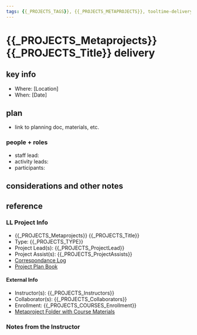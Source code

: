 ```yaml
---
tags: {{_PROJECTS_TAGS}}, {{_PROJECTS_METAPROJECTS}}, tooltime-delivery 
---
```


# {{_PROJECTS_Metaprojects}} {{_PROJECTS_Title}} delivery

## key info
- Where: [Location]
- When: [Date]

## plan
* link to planning doc, materials, etc.

### people + roles
* staff lead:
* activity leads:
* participants:
## considerations and other notes


## reference
### LL Project Info
* {{_PROJECTS_Metaprojects}} {{_PROJECTS_Title}}
* Type: {{_PROJECTS_TYPE}}
* Project Lead(s): {{_PROJECTS_ProjectLead}}
* Project Assist(s): {{_PROJECTS_ProjectAssists}}
* [Correspondance Log]({{_PROJECTS_METAPROJECTS_CorrespondanceLog}})
* [Project Plan Book]({{ProjectPlanBookUrl}})

#### External Info
* Instructor(s): {{_PROJECTS_Instructors}}
* Collaborator(s): {{_PROJECTS_Collaborators}}
* Enrollment: {{_PROJECTS_COURSES_Enrollment}}
* [Metaproject Folder with Course Materials]({{_PROJECTS_AssociatedMetaprojectFolder}})
### Notes from the Instructor

